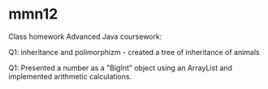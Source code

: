 # mmn12

Class homework Advanced Java coursework:

Q1:
inheritance and polimorphizm - created a tree of inheritance of animals

Q1:
Presented a number as a "BigInt" object using an ArrayList and implemented arithmetic calculations.
